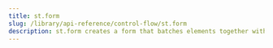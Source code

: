 ```yaml
---
title: st.form
slug: /library/api-reference/control-flow/st.form
description: st.form creates a form that batches elements together with a “Submit" button.
---
```


<Autofunction function="streamlit.form" />
